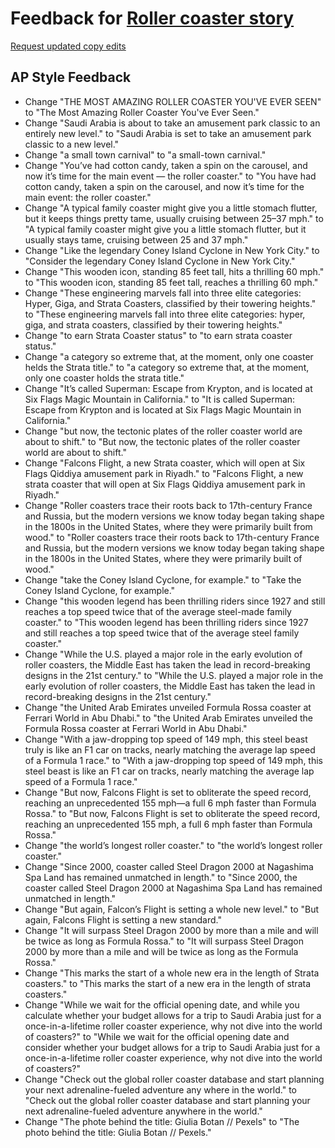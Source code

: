 # Feedback for [Roller coaster story](https://rosakettumaki.github.io/roller_coaster_story/)

[Request updated copy edits](https://github.com/jsoma/data-studio-projects-2024/issues/new/choose)

## AP Style Feedback

- Change "THE MOST AMAZING ROLLER COASTER YOU'VE EVER SEEN" to "The Most Amazing Roller Coaster You've Ever Seen."
- Change "Saudi Arabia is about to take an amusement park classic to an entirely new level." to "Saudi Arabia is set to take an amusement park classic to a new level."
- Change "a small town carnival" to "a small-town carnival."
- Change "You’ve had cotton candy, taken a spin on the carousel, and now it’s time for the main event — the roller coaster." to "You have had cotton candy, taken a spin on the carousel, and now it’s time for the main event: the roller coaster."
- Change "A typical family coaster might give you a little stomach flutter, but it keeps things pretty tame, usually cruising between 25–37 mph." to "A typical family coaster might give you a little stomach flutter, but it usually stays tame, cruising between 25 and 37 mph."
- Change "Like the legendary Coney Island Cyclone in New York City." to "Consider the legendary Coney Island Cyclone in New York City."
- Change "This wooden icon, standing 85 feet tall, hits a thrilling 60 mph." to "This wooden icon, standing 85 feet tall, reaches a thrilling 60 mph."
- Change "These engineering marvels fall into three elite categories: Hyper, Giga, and Strata Coasters, classified by their towering heights." to "These engineering marvels fall into three elite categories: hyper, giga, and strata coasters, classified by their towering heights."
- Change "to earn Strata Coaster status" to "to earn strata coaster status."
- Change "a category so extreme that, at the moment, only one coaster helds the Strata title." to "a category so extreme that, at the moment, only one coaster holds the strata title."
- Change "It’s called Superman: Escape from Krypton, and is located at Six Flags Magic Mountain in California." to "It is called Superman: Escape from Krypton and is located at Six Flags Magic Mountain in California."
- Change "but now, the tectonic plates of the roller coaster world are about to shift." to "But now, the tectonic plates of the roller coaster world are about to shift."
- Change "Falcons Flight, a new Strata coaster, which will open at Six Flags Qiddiya amusement park in Riyadh." to "Falcons Flight, a new strata coaster that will open at Six Flags Qiddiya amusement park in Riyadh."
- Change "Roller coasters trace their roots back to 17th-century France and Russia, but the modern versions we know today began taking shape in the 1800s in the United States, where they were primarily built from wood." to "Roller coasters trace their roots back to 17th-century France and Russia, but the modern versions we know today began taking shape in the 1800s in the United States, where they were primarily built of wood."
- Change "take the Coney Island Cyclone, for example." to "Take the Coney Island Cyclone, for example."
- Change "this wooden legend has been thrilling riders since 1927 and still reaches a top speed twice that of the average steel-made family coaster." to "This wooden legend has been thrilling riders since 1927 and still reaches a top speed twice that of the average steel family coaster."
- Change "While the U.S. played a major role in the early evolution of roller coasters, the Middle East has taken the lead in record-breaking designs in the 21st century." to "While the U.S. played a major role in the early evolution of roller coasters, the Middle East has taken the lead in record-breaking designs in the 21st century."
- Change "the United Arab Emirates unveiled Formula Rossa coaster at Ferrari World in Abu Dhabi." to "the United Arab Emirates unveiled the Formula Rossa coaster at Ferrari World in Abu Dhabi."
- Change "With a jaw-dropping top speed of 149 mph, this steel beast truly is like an F1 car on tracks, nearly matching the average lap speed of a Formula 1 race." to "With a jaw-dropping top speed of 149 mph, this steel beast is like an F1 car on tracks, nearly matching the average lap speed of a Formula 1 race."
- Change "But now, Falcons Flight is set to obliterate the speed record, reaching an unprecedented 155 mph—a full 6 mph faster than Formula Rossa." to "But now, Falcons Flight is set to obliterate the speed record, reaching an unprecedented 155 mph, a full 6 mph faster than Formula Rossa."
- Change "the world’s longest roller coaster." to "the world’s longest roller coaster."
- Change "Since 2000, coaster called Steel Dragon 2000 at Nagashima Spa Land has remained unmatched in length." to "Since 2000, the coaster called Steel Dragon 2000 at Nagashima Spa Land has remained unmatched in length."
- Change "But again, Falcon’s Flight is setting a whole new level." to "But again, Falcons Flight is setting a new standard."
- Change "It will surpass Steel Dragon 2000 by more than a mile and will be twice as long as Formula Rossa." to "It will surpass Steel Dragon 2000 by more than a mile and will be twice as long as the Formula Rossa."
- Change "This marks the start of a whole new era in the length of Strata coasters." to "This marks the start of a new era in the length of strata coasters."
- Change "While we wait for the official opening date, and while you calculate whether your budget allows for a trip to Saudi Arabia just for a once-in-a-lifetime roller coaster experience, why not dive into the world of coasters?" to "While we wait for the official opening date and consider whether your budget allows for a trip to Saudi Arabia just for a once-in-a-lifetime roller coaster experience, why not dive into the world of coasters?"
- Change "Check out the global roller coaster database and start planning your next adrenaline-fueled adventure any where in the world." to "Check out the global roller coaster database and start planning your next adrenaline-fueled adventure anywhere in the world."
- Change "The phote behind the title: Giulia Botan // Pexels" to "The photo behind the title: Giulia Botan // Pexels."